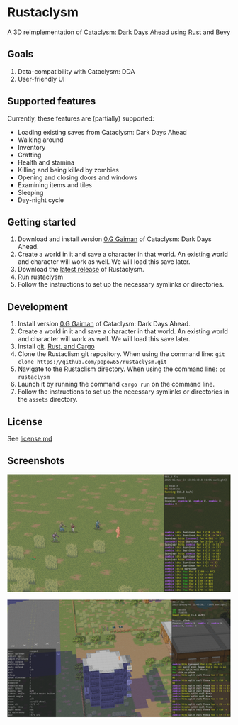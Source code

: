 # Rustaclysm

A 3D reimplementation of [Cataclysm: Dark Days Ahead](https://cataclysmdda.org/) using [Rust](https://www.rust-lang.org/) and [Bevy](https://bevyengine.org/)

## Goals

1. Data-compatibility with Cataclysm: DDA
2. User-friendly UI

## Supported features

Currently, these features are (partially) supported:

- Loading existing saves from Cataclysm: Dark Days Ahead
- Walking around
- Inventory
- Crafting
- Health and stamina
- Killing and being killed by zombies
- Opening and closing doors and windows
- Examining items and tiles
- Sleeping
- Day-night cycle

## Getting started

1. Download and install version [0.G Gaiman](https://cataclysmdda.org/releases/) of Cataclysm: Dark Days Ahead.
2. Create a world in it and save a character in that world. An existing world and character will work as well. We will load this save later.
3. Download the [latest release](https://github.com/papow65/rustaclysm/releases) of Rustaclysm.
4. Run rustaclysm
5. Follow the instructions to set up the necessary symlinks or directories.

## Development

1. Install version [0.G Gaiman](https://cataclysmdda.org/releases/) of Cataclysm: Dark Days Ahead.
2. Create a world in it and save a character in that world. An existing world and character will work as well. We will load this save later.
3. Install [git](https://git-scm.com/book/en/v2/Getting-Started-Installing-Git), [Rust, and Cargo](https://forge.rust-lang.org/infra/other-installation-methods.html#which-installer-should-you-use)
5. Clone the Rustaclism git repository. When using the command line: `git clone https://github.com/papow65/rustaclysm.git`
6. Navigate to the Rustaclism directory. When using the command line: `cd rustaclysm`
7. Launch it by running the command `cargo run` on the command line.
8. Follow the instructions to set up the necessary symlinks or directories in the `assets` directory.

## License

See [license.md](license.md)

## Screenshots

[<img src="screenshots/field.png" alt="Field" width="600"/>](screenshots/field.png)

[<img src="screenshots/tower.png" alt="Tower" width="600"/>](screenshots/tower.png)
